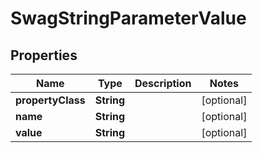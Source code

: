
# SwagStringParameterValue

## Properties
Name | Type | Description | Notes
------------ | ------------- | ------------- | -------------
**propertyClass** | **String** |  |  [optional]
**name** | **String** |  |  [optional]
**value** | **String** |  |  [optional]



